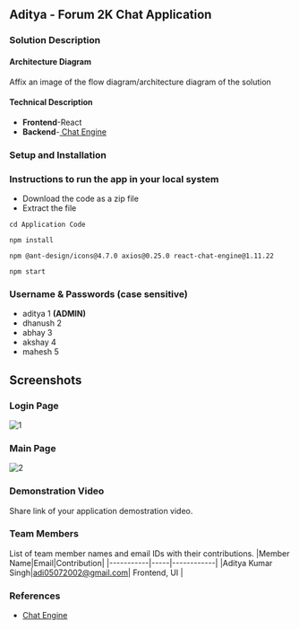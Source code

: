 ## Aditya - Forum 2K Chat Application

### Solution Description


#### Architecture Diagram

Affix an image of the flow diagram/architecture diagram of the solution

#### Technical Description

* **Frontend**-React 
* **Backend**-<a href="https://chatengine.io/"> Chat Engine</a> 

### Setup and Installation

### Instructions to run the app in your local system

- Download the code as a zip file
- Extract the file

````````````````````
cd Application Code
````````````````````

````````````````````
npm install
````````````````````
````````````````````
npm @ant-design/icons@4.7.0 axios@0.25.0 react-chat-engine@1.11.22
````````````````````
````````````````````
npm start
````````````````````

### Username & Passwords (case sensitive)
- aditya   1   **(ADMIN)**
- dhanush  2
- abhay    3
- akshay   4
- mahesh   5


## Screenshots
### Login Page

![1](https://user-images.githubusercontent.com/78037846/152939681-dcbae83d-4733-40db-aa4e-30686c1e1a72.PNG)

### Main Page

![2](https://user-images.githubusercontent.com/78037846/152940799-460c1858-579b-4f42-aa10-0cb07d1864a3.PNG)

### Demonstration Video 
Share link of your application demostration video. 

### Team Members
List of team member names and email IDs with their contributions.
|Member Name|Email|Contribution|
|-----------|-----|------------|
|Aditya Kumar Singh|adi05072002@gmail.com| Frontend, UI |


### References
- <a href="https://chatengine.io/"> Chat Engine</a> 
